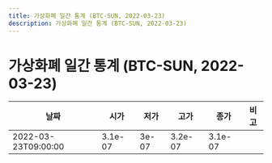 ```yaml
---
title: 가상화폐 일간 통계 (BTC-SUN, 2022-03-23)
description: 가상화폐 일간 통계 (BTC-SUN, 2022-03-23)
---
```


가상화폐 일간 통계 (BTC-SUN, 2022-03-23)
===

|날짜|시가|저가|고가|종가|비고|
|--|--|--|--|--|--|
|2022-03-23T09:00:00|3.1e-07|3e-07|3.2e-07|3.1e-07|    |
